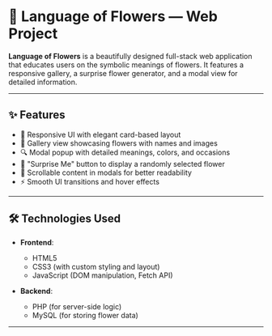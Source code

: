 # 🌸 Language of Flowers — Web Project

**Language of Flowers** is a beautifully designed full-stack web application that educates users on the symbolic meanings of flowers. It features a responsive gallery, a surprise flower generator, and a modal view for detailed information.

---

## ✨ Features

- 🎨 Responsive UI with elegant card-based layout
- 🌼 Gallery view showcasing flowers with names and images
- 🔍 Modal popup with detailed meanings, colors, and occasions
- 🔀 "Surprise Me" button to display a randomly selected flower
- 📜 Scrollable content in modals for better readability
- ⚡ Smooth UI transitions and hover effects

---

## 🛠️ Technologies Used

- **Frontend**:  
  - HTML5  
  - CSS3 (with custom styling and layout)  
  - JavaScript (DOM manipulation, Fetch API)

- **Backend**:  
  - PHP (for server-side logic)  
  - MySQL (for storing flower data)

---

